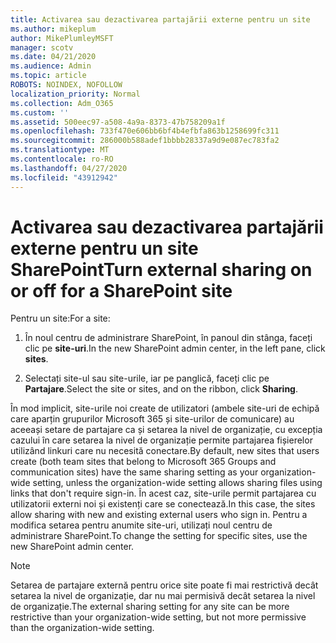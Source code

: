```yaml
---
title: Activarea sau dezactivarea partajării externe pentru un site
ms.author: mikeplum
author: MikePlumleyMSFT
manager: scotv
ms.date: 04/21/2020
ms.audience: Admin
ms.topic: article
ROBOTS: NOINDEX, NOFOLLOW
localization_priority: Normal
ms.collection: Adm_O365
ms.custom: ''
ms.assetid: 500eec97-a508-4a9a-8373-47b758209a1f
ms.openlocfilehash: 733f470e606bb6bf4b4efbfa863b1258699fc311
ms.sourcegitcommit: 286000b588adef1bbbb28337a9d9e087ec783fa2
ms.translationtype: MT
ms.contentlocale: ro-RO
ms.lasthandoff: 04/27/2020
ms.locfileid: "43912942"
---
```

# <a name="turn-external-sharing-on-or-off-for-a-sharepoint-site"></a><span data-ttu-id="cfc21-102">Activarea sau dezactivarea partajării externe pentru un site SharePoint</span><span class="sxs-lookup"><span data-stu-id="cfc21-102">Turn external sharing on or off for a SharePoint site</span></span>

<span data-ttu-id="cfc21-103">Pentru un site:</span><span class="sxs-lookup"><span data-stu-id="cfc21-103">For a site:</span></span>
  
1. <span data-ttu-id="cfc21-104">În noul centru de administrare SharePoint, în panoul din stânga, faceți clic pe **site-uri**.</span><span class="sxs-lookup"><span data-stu-id="cfc21-104">In the new SharePoint admin center, in the left pane, click **sites**.</span></span>
    
2. <span data-ttu-id="cfc21-105">Selectați site-ul sau site-urile, iar pe panglică, faceți clic pe **Partajare**.</span><span class="sxs-lookup"><span data-stu-id="cfc21-105">Select the site or sites, and on the ribbon, click **Sharing**.</span></span>
    
<span data-ttu-id="cfc21-106">În mod implicit, site-urile noi create de utilizatori (ambele site-uri de echipă care aparțin grupurilor Microsoft 365 și site-urilor de comunicare) au aceeași setare de partajare ca și setarea la nivel de organizație, cu excepția cazului în care setarea la nivel de organizație permite partajarea fișierelor utilizând linkuri care nu necesită conectare.</span><span class="sxs-lookup"><span data-stu-id="cfc21-106">By default, new sites that users create (both team sites that belong to Microsoft 365 Groups and communication sites) have the same sharing setting as your organization-wide setting, unless the organization-wide setting allows sharing files using links that don't require sign-in.</span></span> <span data-ttu-id="cfc21-107">În acest caz, site-urile permit partajarea cu utilizatorii externi noi și existenți care se conectează.</span><span class="sxs-lookup"><span data-stu-id="cfc21-107">In this case, the sites allow sharing with new and existing external users who sign in.</span></span> <span data-ttu-id="cfc21-108">Pentru a modifica setarea pentru anumite site-uri, utilizați noul centru de administrare SharePoint.</span><span class="sxs-lookup"><span data-stu-id="cfc21-108">To change the setting for specific sites, use the new SharePoint admin center.</span></span>
  
> [!NOTE]
> <span data-ttu-id="cfc21-109">Setarea de partajare externă pentru orice site poate fi mai restrictivă decât setarea la nivel de organizație, dar nu mai permisivă decât setarea la nivel de organizație.</span><span class="sxs-lookup"><span data-stu-id="cfc21-109">The external sharing setting for any site can be more restrictive than your organization-wide setting, but not more permissive than the organization-wide setting.</span></span> 
  


